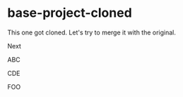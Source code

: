 # base-project-cloned

This one got cloned. Let's try to merge it with the original.

Next

ABC

CDE

FOO

